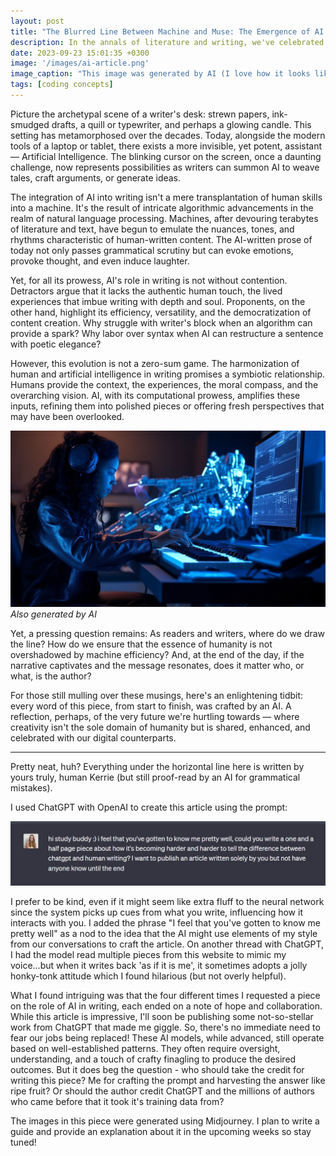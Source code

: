 ```yaml
---
layout: post
title: "The Blurred Line Between Machine and Muse: The Emergence of AI in Writing"
description: In the annals of literature and writing, we've celebrated the genius of Shakespeare's iambic pentameter, the poignant observations of Jane Austen, and the intricate worlds created by J.R.R. Tolkien. Human ingenuity has been at the core of storytelling, transcending time and culture. Yet, as we stride confidently into the 21st century, there's an unmistakable transformation occurring in the backdrop — a merger of binary code with the poetic cadence of human thought.
date: 2023-09-23 15:01:35 +0300
image: '/images/ai-article.png'
image_caption: "This image was generated by AI (I love how it looks like he's holding god's lettuce)"
tags: [coding concepts]
---
```


Picture the archetypal scene of a writer's desk: strewn papers, ink-smudged drafts, a quill or typewriter, and perhaps a glowing candle. This setting has metamorphosed over the decades. Today, alongside the modern tools of a laptop or tablet, there exists a more invisible, yet potent, assistant — Artificial Intelligence. The blinking cursor on the screen, once a daunting challenge, now represents possibilities as writers can summon AI to weave tales, craft arguments, or generate ideas.

The integration of AI into writing isn't a mere transplantation of human skills into a machine. It's the result of intricate algorithmic advancements in the realm of natural language processing. Machines, after devouring terabytes of literature and text, have begun to emulate the nuances, tones, and rhythms characteristic of human-written content. The AI-written prose of today not only passes grammatical scrutiny but can evoke emotions, provoke thought, and even induce laughter.

Yet, for all its prowess, AI's role in writing is not without contention. Detractors argue that it lacks the authentic human touch, the lived experiences that imbue writing with depth and soul. Proponents, on the other hand, highlight its efficiency, versatility, and the democratization of content creation. Why struggle with writer's block when an algorithm can provide a spark? Why labor over syntax when AI can restructure a sentence with poetic elegance?

However, this evolution is not a zero-sum game. The harmonization of human and artificial intelligence in writing promises a symbiotic relationship. Humans provide the context, the experiences, the moral compass, and the overarching vision. AI, with its computational prowess, amplifies these inputs, refining them into polished pieces or offering fresh perspectives that may have been overlooked.

<div class="gallery-box">
  <div class="gallery">
    <img src="/images/ai-article-1.png" loading="lazy" alt="image of a woman typing at a keyboard">
  </div>
  <em>Also generated by AI</em>
</div>

Yet, a pressing question remains: As readers and writers, where do we draw the line? How do we ensure that the essence of humanity is not overshadowed by machine efficiency? And, at the end of the day, if the narrative captivates and the message resonates, does it matter who, or what, is the author?

For those still mulling over these musings, here's an enlightening tidbit: every word of this piece, from start to finish, was crafted by an AI. A reflection, perhaps, of the very future we're hurtling towards — where creativity isn't the sole domain of humanity but is shared, enhanced, and celebrated with our digital counterparts.

---

Pretty neat, huh? Everything under the horizontal line here is written by yours truly, human Kerrie (but still proof-read by an AI for grammatical mistakes).

I used ChatGPT with OpenAI to create this article using the prompt:
<div class="gallery-box">
  <div class="gallery">
    <img src="/images/ai-article-2.jpg" loading="lazy" alt="image of text that I entered into a chatgpt prompt asking it to generate this article">
  </div>
</div>

I prefer to be kind, even if it might seem like extra fluff to the neural network since the system picks up cues from what you write, influencing how it interacts with you. I added the phrase "I feel that you've gotten to know me pretty well" as a nod to the idea that the AI might use elements of my style from our conversations to craft the article. On another thread with ChatGPT, I had the model read multiple pieces from this website to mimic my voice...but when it writes back 'as if it is me', it sometimes adopts a jolly honky-tonk attitude which I found hilarious (but not overly helpful).

What I found intriguing was that the four different times I requested a piece on the role of AI in writing, each ended on a note of hope and collaboration. While this article is impressive, I'll soon be publishing some not-so-stellar work from ChatGPT that made me giggle. So, there's no immediate need to fear our jobs being replaced! These AI models, while advanced, still operate based on well-established patterns. They often require oversight, understanding, and a touch of crafty finagling to produce the desired outcomes. But it does beg the question - who should take the credit for writing this piece? Me for crafting the prompt and harvesting the answer like ripe fruit? Or should the author credit ChatGPT and the millions of authors who came before that it took it's training data from?

The images in this piece were generated using Midjourney. I plan to write a guide and provide an explanation about it in the upcoming weeks so stay tuned!
